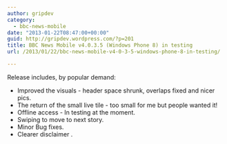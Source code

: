 ```yaml
---
author: gripdev
category:
  - bbc-news-mobile
date: "2013-01-22T08:47:00+00:00"
guid: http://gripdev.wordpress.com/?p=201
title: BBC News Mobile v4.0.3.5 (Windows Phone 8) in testing
url: /2013/01/22/bbc-news-mobile-v4-0-3-5-windows-phone-8-in-testing/

---
```

Release includes, by popular demand:

- Improved the visuals - header space shrunk, overlaps fixed and nicer pics.
- The return of the small live tile - too small for me but people wanted it!
- Offline access - In testing at the moment.
- Swiping to move to next story.
- Minor Bug fixes.
- Clearer disclaimer .
